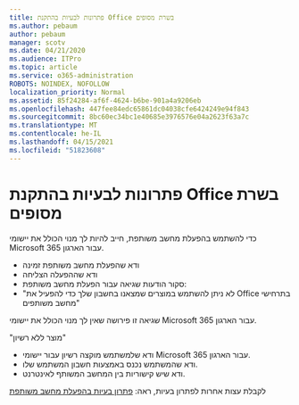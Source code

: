 ```yaml
---
title: פתרונות לבעיות בהתקנת Office בשרת מסופים
ms.author: pebaum
author: pebaum
manager: scotv
ms.date: 04/21/2020
ms.audience: ITPro
ms.topic: article
ms.service: o365-administration
ROBOTS: NOINDEX, NOFOLLOW
localization_priority: Normal
ms.assetid: 85f24284-af6f-4624-b6be-901a4a9206eb
ms.openlocfilehash: 447fee84edc65861dc04038cfe6424249e94f843
ms.sourcegitcommit: 8bc60ec34bc1e40685e3976576e04a2623f63a7c
ms.translationtype: MT
ms.contentlocale: he-IL
ms.lasthandoff: 04/15/2021
ms.locfileid: "51823608"
---
```

# <a name="solutions-for-issues-around-installing-office-on-a-terminal-server"></a>פתרונות לבעיות בהתקנת Office בשרת מסופים

כדי להשתמש בהפעלת מחשב משותפת, חייב להיות לך מנוי הכולל את יישומי Microsoft 365 עבור הארגון.
  
- ודא שהפעלת מחשב משותפת זמינה
- ודא שההפעלה הצליחה
- סקור הודעות שגיאה עבור הפעלת מחשב משותפת:
- "לא ניתן להשתמש במוצרים שמצאנו בחשבון שלך כדי להפעיל את Office בתרחישי מחשב משותפים"
  
שגיאה זו פירושה שאין לך מנוי הכולל את יישומי Microsoft 365 עבור הארגון.

"מוצר ללא רשיון"

- ודא שלמשתמש מוקצה רשיון עבור יישומי Microsoft 365 עבור הארגון.
- ודא שהמשתמש נכנס באמצעות חשבון המשתמש שלו.
- ודא שיש קישוריות בין המחשב המשותף לאינטרנט.

לקבלת עצות אחרות לפתרון בעיות, ראה: [פתרון בעיות בהפעלת מחשב משותפת](https://docs.microsoft.com/DeployOffice/troubleshoot-shared-computer-activation)